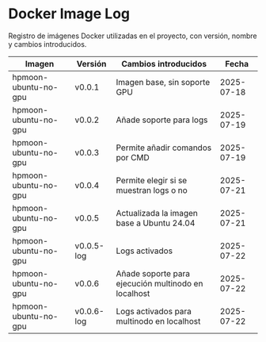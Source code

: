 # Docker Image Log

Registro de imágenes Docker utilizadas en el proyecto, con versión, nombre y cambios introducidos.

| Imagen               | Versión    | Cambios introducidos                                | Fecha      |
| -------------------- | ---------- | --------------------------------------------------- | ---------- |
| hpmoon-ubuntu-no-gpu | v0.0.1     | Imagen base, sin soporte GPU                        | 2025-07-18 |
| hpmoon-ubuntu-no-gpu | v0.0.2     | Añade soporte para logs                             | 2025-07-19 |
| hpmoon-ubuntu-no-gpu | v0.0.3     | Permite añadir comandos por CMD                     | 2025-07-19 |
| hpmoon-ubuntu-no-gpu | v0.0.4     | Permite elegir si se muestran logs o no             | 2025-07-21 |
| hpmoon-ubuntu-no-gpu | v0.0.5     | Actualizada la imagen base a Ubuntu 24.04           | 2025-07-21 |
| hpmoon-ubuntu-no-gpu | v0.0.5-log | Logs activados                                      | 2025-07-22 |
| hpmoon-ubuntu-no-gpu | v0.0.6     | Añade soporte para ejecución multinodo en localhost | 2025-07-22 |
| hpmoon-ubuntu-no-gpu | v0.0.6-log | Logs activados para multinodo en localhost          | 2025-07-22 |
